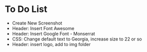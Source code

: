 # To Do List

* Create New Screenshot
* Header: Insert Font Awesome
* Header: Insert Google Font - Monserrat
* CSS: Change default text to Georgia, increase size to 22 or so
* Header: insert logo, add to img folder
